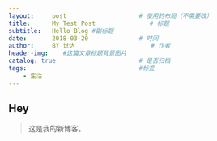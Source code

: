 ```yaml
---
layout:     post                    # 使用的布局（不需要改）
title:      My Test Post               # 标题 
subtitle:   Hello Blog #副标题
date:       2018-03-20              # 时间
author:     BY 世达                     # 作者
header-img:    #这篇文章标题背景图片
catalog: true                       # 是否归档
tags:                               #标签
    - 生活
---
```


## Hey
>这是我的新博客。

